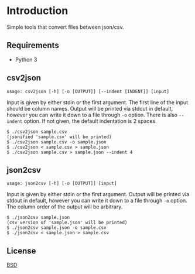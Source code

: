 # Introduction

Simple tools that convert files between json/csv.

## Requirements

- Python 3

## csv2json

`usage: csv2json [-h] [-o [OUTPUT]] [--indent [INDENT]] [input]`

Input is given by either stdin or the first argument. The first line of the input should be column names.
Output will be printed via stdout in default, however you can write it down to a file through `-o` option.
There is also `--indent` option. If not given, the default indentation is 2 spaces.

    $ ./csv2json sample.csv
    (jsonified 'sample.csv' will be printed)
    $ ./csv2json sample.csv -o sample.json
    $ ./csv2json < sample.csv > sample.json
    $ ./csv2json sample.csv > sample.json --indent 4

## json2csv

`usage: json2csv [-h] [-o [OUTPUT]] [input]`

Input is given by either stdin or the first argument.
Output will be printed via stdout in default, however you can write it down to a file through `-o` option. The column order of the output will be arbitrary.

    $ ./json2csv sample.json
    (csv version of 'sample.json' will be printed)
    $ ./json2csv sample.json -o sample.csv
    $ ./json2csv < sample.json > sample.csv


## License

[BSD](http://opensource.org/licenses/BSD-3-Clause)
